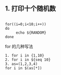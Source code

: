 

## 1. 打印十个随机数
```

for((i=0;i<10;i++)) 
do
     echo ${RANDOM}
done
```
for 的几种写法
```
1. for i in {1,10}
2. for i in ${seq 10}
3. as=(1,2,3,4)
for i in $(as[*])
```